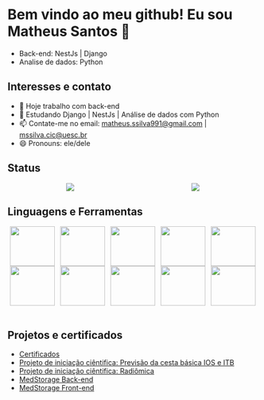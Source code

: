 # Bem vindo ao meu github! Eu sou Matheus Santos 👋

- Back-end: NestJs | Django <br>
- Analise de dados: Python

## Interesses e contato

- 🔭 Hoje trabalho com back-end
- 🌱 Estudando Django | NestJs | Análise de dados com Python
- 📫 Contate-me no email: matheus.ssilva991@gmail.com | mssilva.cic@uesc.br
- 😄 Pronouns: ele/dele

## Status

<div style="display:flex;justify-content:space-around;align-items: center;">
  <a href="">
    <img src="https://github-readme-stats-sigma-five.vercel.app/api?username=matheusssilva991&show_icons=true&theme=radical"/>
  </a>
  <a href="">
    <img src="https://github-readme-stats-sigma-five.vercel.app/api/top-langs/?username=matheusssilva991&theme=react&line_height=40&hide=css" />
  </a>
</div>

## Linguagens e Ferramentas

<div style="display: flex;justify-content: space-around;flex-wrap: wrap;">
<img align="center" height="80" width="90" src="https://cdn.jsdelivr.net/gh/devicons/devicon/icons/nestjs/nestjs-plain.svg"/>

<img align="center" height="80" width="90" src="https://cdn.jsdelivr.net/gh/devicons/devicon/icons/django/django-plain-wordmark.svg"/>

<img align="center" height="80" width="90" src="https://cdn.jsdelivr.net/gh/devicons/devicon/icons/git/git-original-wordmark.svg" />

<img align="center" height="80" width="90" src="https://cdn.jsdelivr.net/gh/devicons/devicon/icons/python/python-original-wordmark.svg" />

<img align="center" height="80" width="90" src="https://cdn.jsdelivr.net/gh/devicons/devicon/icons/numpy/numpy-original-wordmark.svg" />

<img align="center" height="80" width="90" src="https://cdn.jsdelivr.net/gh/devicons/devicon/icons/pandas/pandas-original-wordmark.svg" />

<img align="center" height="80" width="90" src="https://cdn.jsdelivr.net/gh/devicons/devicon/icons/tensorflow/tensorflow-original-wordmark.svg" />

<img align="center" height="80" width="90" src="https://cdn.jsdelivr.net/gh/devicons/devicon/icons/jupyter/jupyter-original-wordmark.svg" />

<img align="center" height="80" width="90" src="https://cdn.jsdelivr.net/gh/devicons/devicon/icons/mongodb/mongodb-original-wordmark.svg" />

<img align="center" height="80" width="90" src="https://cdn.jsdelivr.net/gh/devicons/devicon/icons/anaconda/anaconda-original-wordmark.svg" />

</div>

<br>

## Projetos e certificados

- [Certificados](https://github.com/matheusssilva991/certificados)
- [Projeto de iniciação ciêntifica: Previsão da cesta básica IOS e ITB](https://github.com/matheusssilva991/redes-neurais-previsao-cesta-basica-Ilheus-Itabuna)
- [Projeto de iniciação ciêntifica: Radiômica](https://github.com/matheusssilva991/Radiomica)
- [MedStorage Back-end](https://github.com/matheusssilva991/med-storage-back)
- [MedStorage Front-end](https://github.com/matheusssilva991/med-storage-front)
